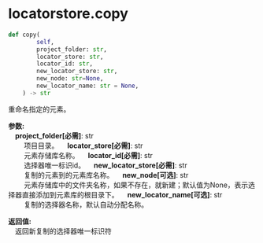 
# locatorstore.copy

```python
def copy(
        self,
        project_folder: str,
        locator_store: str,
        locator_id: str,
        new_locator_store: str,
        new_node: str=None,
        new_locator_name: str = None,
    ) -> str
```  
重命名指定的元素。

**参数:**  
    &emsp;**project_folder[必需]**: str     
        &emsp;&emsp; 项目目录。
    &emsp;**locator_store[必需]**: str     
        &emsp;&emsp; 元素存储库名称。
    &emsp;**locator_id[必需]**: str     
        &emsp;&emsp; 选择器唯一标识id。
    &emsp;**new_locator_store[必需]**: str     
        &emsp;&emsp; 复制的元素到的元素库名称。
    &emsp;**new_node[可选]**: str     
        &emsp;&emsp; 元素存储库中的文件夹名称，如果不存在，就新建；默认值为None，表示选择器直接添加到元素库的根目录下。
    &emsp;**new_locator_name[可选]**: str     
        &emsp;&emsp; 复制的选择器名称，默认自动分配名称。

**返回值:**  
    &emsp;返回新复制的选择器唯一标识符
